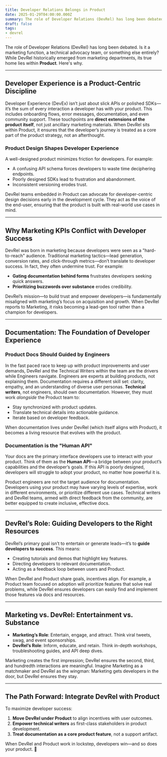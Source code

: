 ```yaml
---
title: Developer Relations Belongs in Product
date: 2025-01-29T04:00:00.000Z
summary: The role of Developer Relations (DevRel) has long been debated. Is it a marketing function, a technical advocacy team, or something else entirely? While DevRel historically emerged from marketing departments, its true home lies within **Product**. Here's why.
draft: false
tags:
- devrel
---
```


The role of Developer Relations (DevRel) has long been debated. Is it a marketing function, a technical advocacy team, or something else entirely? While DevRel historically emerged from marketing departments, its true home lies within **Product**. Here's why.

---

## Developer Experience is a Product-Centric Discipline

Developer Experience (DevEx) isn’t just about slick APIs or polished SDKs—it’s the sum of every interaction a developer has with your product. This includes onboarding flows, error messages, documentation, and even community support. These touchpoints are **direct extensions of the product itself**, not just ancillary marketing materials. When DevRel sits within Product, it ensures that the developer’s journey is treated as a core part of the product strategy, not an afterthought.

### Product Design Shapes Developer Experience

A well-designed product minimizes friction for developers. For example:

- A confusing API schema forces developers to waste time deciphering endpoints.
- Poorly designed SDKs lead to frustration and abandonment.
- Inconsistent versioning erodes trust.

DevRel teams embedded in Product can advocate for developer-centric design decisions early in the development cycle. They act as the voice of the end-user, ensuring that the product is built with real-world use cases in mind.

---

## Why Marketing KPIs Conflict with Developer Success

DevRel was born in marketing because developers were seen as a "hard-to-reach" audience. Traditional marketing tactics—lead generation, conversion rates, and click-through metrics—don’t translate to developer success. In fact, they often undermine trust. For example:
- **Gating documentation behind forms** frustrates developers seeking quick answers.
- **Prioritizing buzzwords over substance** erodes credibility.

DevRel’s mission—to build trust and empower developers—is fundamentally misaligned with marketing’s focus on acquisition and growth. When DevRel reports to Marketing, it risks becoming a lead-gen tool rather than a champion for developers.

---

## Documentation: The Foundation of Developer Experience

### Product Docs Should Guided by Engineers

In the fast paced race to keep up with product improvements and user demands, DevRel and the Technical Writers within the team are the drivers while Engineers navigate. Engineers are experts at building products, not explaining them. Documentation requires a different skill set: clarity, empathy, and an understanding of diverse user personas. **Technical writers**, not engineers, should own documentation. However, they must work *alongside* the Product team to:

- Stay synchronized with product updates.
- Translate technical details into actionable guidance.
- Iterate based on developer feedback.

When documentation lives under DevRel (which itself aligns with Product), it becomes a living resource that evolves with the product.

### Documentation is the "Human API"

Your docs are the primary interface developers use to interact with your product. Think of them as the **Human API**—a bridge between your product’s capabilities and the developer’s goals. If this API is poorly designed, developers will struggle to adopt your product, no matter how powerful it is.

Product engineers are not the target audience for documentation. Developers using your product may have varying levels of expertise, work in different environments, or prioritize different use cases. Technical writers and DevRel teams, armed with direct feedback from the community, are better equipped to create inclusive, effective docs.

---

## DevRel’s Role: Guiding Developers to the Right Resources

DevRel’s primary goal isn’t to entertain or generate leads—it’s to **guide developers to success**. This means:

- Creating tutorials and demos that highlight key features.
- Directing developers to relevant documentation.
- Acting as a feedback loop between users and Product.

When DevRel and Product share goals, incentives align. For example, a Product team focused on adoption will prioritize features that solve real problems, while DevRel ensures developers can easily find and implement those features via docs and resources.

---

## Marketing vs. DevRel: Entertainment vs. Substance

- **Marketing’s Role**: Entertain, engage, and attract. Think viral tweets, swag, and event sponsorships.
- **DevRel’s Role**: Inform, educate, and retain. Think in-depth workshops, troubleshooting guides, and API deep dives.

Marketing creates the first impression; DevRel ensures the second, third, and hundredth interactions are meaningful. Imagine Marketing as a matchmaker and DevRel as the wingman: Marketing gets developers in the door, but DevRel ensures they stay.

---

## The Path Forward: Integrate DevRel with Product

To maximize developer success:

1. **Move DevRel under Product** to align incentives with user outcomes.
2. **Empower technical writers** as first-class stakeholders in product development.
3. **Treat documentation as a core product feature**, not a support artifact.

When DevRel and Product work in lockstep, developers win—and so does your product. 🚀
